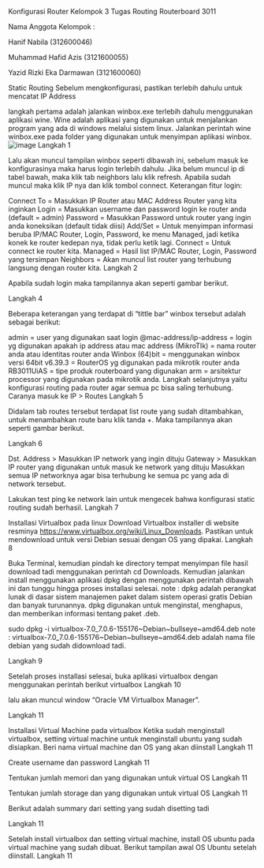 Konfigurasi Router
Kelompok 3 Tugas Routing Routerboard 3011

Nama Anggota Kelompok :

Hanif Nabila (312600046)

Muhammad Hafid Azis (3121600055)

Yazid Rizki Eka Darmawan (3121600060)

Static Routing
Sebelum mengkonfigurasi, pastikan terlebih dahulu untuk mencatat IP Address

langkah pertama adalah jalankan winbox.exe terlebih dahulu menggunakan aplikasi wine. Wine adalah aplikasi yang digunakan untuk menjalankan program yang ada di windows melalui sistem linux. Jalankan perintah wine winbox.exe pada folder yang digunakan untuk menyimpan aplikasi winbox.
![image](https://user-images.githubusercontent.com/96406146/224462220-5d8c61ee-05ba-4b45-9f05-c6d296b067b3.png)
Langkah 1

Lalu akan muncul tampilan winbox seperti dibawah ini, sebelum masuk ke konfigurasinya maka harus login terlebih dahulu. Jika belum muncul ip di tabel bawah, maka klik tab neighbors lalu klik refresh. Apabila sudah muncul maka klik IP nya dan klik tombol connect.
Keterangan fitur login:

Connect To = Masukkan IP Router atau MAC Address Router yang kita inginkan
Login = Masukkan username dan password login ke router anda (default = admin)
Password = Masukkan Password untuk router yang ingin anda koneksikan (default tidak diisi)
Add/Set = Untuk menyimpan informasi beruba IP/MAC Router, Login, Password, ke menu Managed, jadi ketika konek ke router kedepan nya, tidak perlu ketik lagi.
Connect = Untuk connect ke router kita.
Managed = Hasil list IP/MAC Router, Login, Password yang tersimpan
Neighbors = Akan muncul list router yang terhubung langsung dengan router kita.
Langkah 2

Apabila sudah login maka tampilannya akan seperti gambar berikut.

Langkah 4

Beberapa keterangan yang terdapat di “tittle bar” winbox tersebut adalah sebagai berikut:

admin = user yang digunakan saat login
@mac-address/ip-address = login yg digunakan apakah ip address atau mac address
(MikroTIk) = nama router anda atau identitas router anda
Winbox (64)bit = menggunakan winbox versi 64bit
v6.39.3 = RouterOS yg digunakan pada mikrotik router anda
RB3011UiAS = tipe produk routerboard yang digunakan
arm = arsitektur processor yang digunakan pada mikrotik anda.
Langkah selanjutnya yaitu konfigurasi routing pada router agar semua pc bisa saling terhubung. Caranya masuk ke IP > Routes
Langkah 5

Didalam tab routes tersebut terdapat list route yang sudah ditambahkan, untuk menambahkan route baru klik tanda +. Maka tampilannya akan seperti gambar berikut.

Langkah 6

Dst. Address > Masukkan IP network yang ingin dituju
Gateway > Masukkan IP router yang digunakan untuk masuk ke network yang dituju
Masukkan semua IP networknya agar bisa terhubung ke semua pc yang ada di network tersebut.

Lakukan test ping ke network lain untuk mengecek bahwa konfigurasi static routing sudah berhasil.
Langkah 7

Installasi Virtualbox pada linux
Download Virtualbox installer di website resminya https://www.virtualbox.org/wiki/Linux_Downloads. Pastikan untuk mendownload untuk versi Debian sesuai dengan OS yang dipakai.
Langkah 8

Buka Terminal, kemudian pindah ke directory tempat menyimpan file hasil download tadi menggunakan perintah cd Downloads. Kemudian jalankan install menggunakan aplikasi dpkg dengan menggunakan perintah dibawah ini dan tunggu hingga proses installasi selesai.
note : dpkg adalah perangkat lunak di dasar sistem manajemen paket dalam sistem operasi gratis Debian dan banyak turunannya. dpkg digunakan untuk menginstal, menghapus, dan memberikan informasi tentang paket .deb.

sudo dpkg -i virtualbox-7.0_7.0.6-155176~Debian~bullseye~amd64.deb
note : virtualbox-7.0_7.0.6-155176~Debian~bullseye~amd64.deb adalah nama file debian yang sudah didownload tadi.

Langkah 9

Setelah proses installasi selesai, buka aplikasi virtualbox dengan menggunakan perintah berikut
virtualbox
Langkah 10

lalu akan muncul window “Oracle VM Virtualbox Manager”.

Langkah 11

Installasi Virtual Machine pada virtualbox
Ketika sudah menginstall virtualbox, setting virtual machine untuk menginstall ubuntu yang sudah disiapkan. Beri nama virtual machine dan OS yang akan diinstall
Langkah 11

Create username dan password
Langkah 11

Tentukan jumlah memori dan yang digunakan untuk virtual OS
Langkah 11

Tentukan jumlah storage dan yang digunakan untuk virtual OS
Langkah 11

Berikut adalah summary dari setting yang sudah disetting tadi

Langkah 11

Setelah install virtualbox dan setting virtual machine, install OS ubuntu pada virtual machine yang sudah dibuat. Berikut tampilan awal OS Ubuntu setelah diinstall.
Langkah 11
